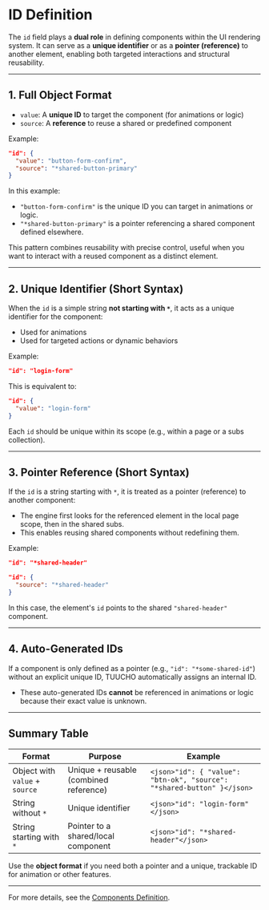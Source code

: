 # ID Definition

The `id` field plays a **dual role** in defining components within the UI rendering system. It can serve as a **unique identifier** or as a **pointer (reference)** to another element, enabling both targeted interactions and structural reusability.

---

## 1. Full Object Format

- `value`: A **unique ID** to target the component (for animations or logic)
- `source`: A **reference** to reuse a shared or predefined component

Example:

```json
"id": {
  "value": "button-form-confirm",
  "source": "*shared-button-primary"
}
```

In this example:

- `"button-form-confirm"` is the unique ID you can target in animations or logic.
- `"*shared-button-primary"` is a pointer referencing a shared component defined elsewhere.

This pattern combines reusability with precise control, useful when you want to interact with a reused component as a distinct element.

---

## 2. Unique Identifier (Short Syntax)

When the `id` is a simple string **not starting with `*`**, it acts as a unique identifier for the component:

- Used for animations
- Used for targeted actions or dynamic behaviors

Example:

```json
"id": "login-form"
```

This is equivalent to:

```json
"id": {
  "value": "login-form"
}
```

Each `id` should be unique within its scope (e.g., within a page or a subs collection).

---

## 3. Pointer Reference (Short Syntax)

If the `id` is a string starting with `*`, it is treated as a pointer (reference) to another component:

- The engine first looks for the referenced element in the local page scope, then in the shared subs.
- This enables reusing shared components without redefining them.

Example:

```json
"id": "*shared-header"
```

```json
"id": {
  "source": "*shared-header"
}
```

In this case, the element's `id` points to the shared `"shared-header"` component.

---

## 4. Auto-Generated IDs

If a component is only defined as a pointer (e.g., `"id": "*some-shared-id"`) without an explicit unique ID, TUUCHO automatically assigns an internal ID.

- These auto-generated IDs **cannot** be referenced in animations or logic because their exact value is unknown.

---

## Summary Table

| Format                          | Purpose                                   | Example                                                  |
|--------------------------------|-------------------------------------------|----------------------------------------------------------|
| Object with `value` + `source` | Unique + reusable (combined reference)   | `<json>"id": { "value": "btn-ok", "source": "*shared-button" }</json>` |
| String without `*`              | Unique identifier                         | `<json>"id": "login-form"</json>`                        |
| String starting with `*`        | Pointer to a shared/local component       | `<json>"id": "*shared-header"</json>`                    |

Use the **object format** if you need both a pointer and a unique, trackable ID for animation or other features.

---

For more details, see the [Components Definition](../components-definition/index.md).

